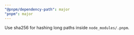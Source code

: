 ```yaml
---
"@pnpm/dependency-path": major
"pnpm": major
---
```


Use sha256 for hashing long paths inside `node_modules/.pnpm`.
